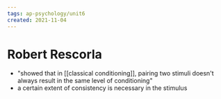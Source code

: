 ```yaml
---
tags: ap-psychology/unit6 
created: 2021-11-04
---
```


# Robert Rescorla

- "showed that in [[classical conditioning]], pairing two stimuli doesn't always result in the same level of conditioning"
- a certain extent of consistency is necessary in the stimulus 
